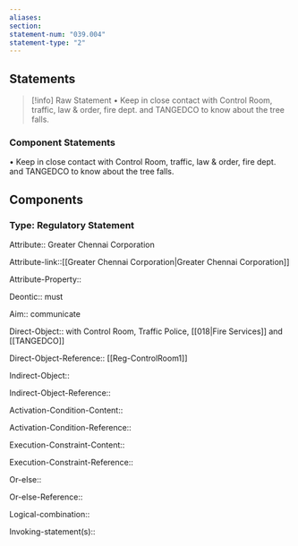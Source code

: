```yaml
---
aliases: 
section: 
statement-num: "039.004"
statement-type: "2"
---
```

## Statements 
> [!info] Raw Statement
> • Keep in close contact with Control Room, traffic, law & order, fire dept. and TANGEDCO to know about the tree falls.  
> 

### Component Statements
• Keep in close contact with Control Room, traffic, law & order, fire dept. and TANGEDCO to know about the tree falls.  
## Components
### Type: Regulatory Statement
Attribute:: Greater Chennai Corporation

Attribute-link::[[Greater Chennai Corporation|Greater Chennai Corporation]]

Attribute-Property::


Deontic:: must


Aim:: communicate


Direct-Object:: with Control Room, Traffic Police, [[018|Fire Services]] and [[TANGEDCO]]

Direct-Object-Reference::  [[Reg-ControlRoom1]]


Indirect-Object:: 

Indirect-Object-Reference:: 


Activation-Condition-Content::

Activation-Condition-Reference:: 


Execution-Constraint-Content::

Execution-Constraint-Reference:: 


Or-else::

Or-else-Reference:: 


Logical-combination::


Invoking-statement(s)::
